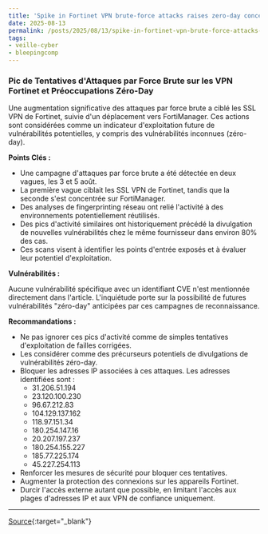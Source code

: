 ```yaml
---
title: 'Spike in Fortinet VPN brute-force attacks raises zero-day concerns'
date: 2025-08-13
permalink: /posts/2025/08/13/spike-in-fortinet-vpn-brute-force-attacks-raises-zero-day-concerns/
tags:
- veille-cyber
- bleepingcomp
---
```

### Pic de Tentatives d'Attaques par Force Brute sur les VPN Fortinet et Préoccupations Zéro-Day

Une augmentation significative des attaques par force brute a ciblé les SSL VPN de Fortinet, suivie d'un déplacement vers FortiManager. Ces actions sont considérées comme un indicateur d'exploitation future de vulnérabilités potentielles, y compris des vulnérabilités inconnues (zéro-day).

**Points Clés :**

*   Une campagne d'attaques par force brute a été détectée en deux vagues, les 3 et 5 août.
*   La première vague ciblait les SSL VPN de Fortinet, tandis que la seconde s'est concentrée sur FortiManager.
*   Des analyses de fingerprinting réseau ont relié l'activité à des environnements potentiellement réutilisés.
*   Des pics d'activité similaires ont historiquement précédé la divulgation de nouvelles vulnérabilités chez le même fournisseur dans environ 80% des cas.
*   Ces scans visent à identifier les points d'entrée exposés et à évaluer leur potentiel d'exploitation.

**Vulnérabilités :**

Aucune vulnérabilité spécifique avec un identifiant CVE n'est mentionnée directement dans l'article. L'inquiétude porte sur la possibilité de futures vulnérabilités "zéro-day" anticipées par ces campagnes de reconnaissance.

**Recommandations :**

*   Ne pas ignorer ces pics d'activité comme de simples tentatives d'exploitation de failles corrigées.
*   Les considérer comme des précurseurs potentiels de divulgations de vulnérabilités zéro-day.
*   Bloquer les adresses IP associées à ces attaques. Les adresses identifiées sont :
    *   31.206.51.194
    *   23.120.100.230
    *   96.67.212.83
    *   104.129.137.162
    *   118.97.151.34
    *   180.254.147.16
    *   20.207.197.237
    *   180.254.155.227
    *   185.77.225.174
    *   45.227.254.113
*   Renforcer les mesures de sécurité pour bloquer ces tentatives.
*   Augmenter la protection des connexions sur les appareils Fortinet.
*   Durcir l'accès externe autant que possible, en limitant l'accès aux plages d'adresses IP et aux VPN de confiance uniquement.

---
[Source](https://www.bleepingcomputer.com/news/security/spike-in-fortinet-vpn-brute-force-attacks-raises-zero-day-concerns/){:target="_blank"}
